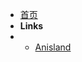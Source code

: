 * [首页]()
* **Links**
* - [<i class="fa-brands fa-github"></i> Anisland](https://github.com/6bir/Anisland)